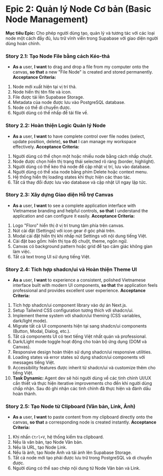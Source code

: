 # Epic 2: Quản lý Node Cơ bản (Basic Node Management)

**Mục tiêu Epic:** Cho phép người dùng tạo, quản lý và tương tác với các loại node một cách đầy đủ, lưu trữ vĩnh viễn trong Supabase với giao diện người dùng hoàn chỉnh.

### Story 2.1: Tạo Node File bằng cách Kéo-thả

- **As a** user, **I want** to drag and drop a file from my computer onto the canvas, **so that** a new "File Node" is created and stored permanently.
  **Acceptance Criteria:**

1.  Node mới xuất hiện tại vị trí thả.
2.  Node hiển thị tên file và icon.
3.  File được tải lên Supabase Storage.
4.  Metadata của node được lưu vào PostgreSQL database.
5.  Node có thể di chuyển được.
6.  Người dùng có thể nhấp để tải file về.

### Story 2.2: Hoàn thiện Logic Quản lý Node

- **As a** user, **I want** to have complete control over file nodes (select, update position, delete), **so that** I can manage my workspace effectively.
  **Acceptance Criteria:**

1.  Người dùng có thể chọn một hoặc nhiều node bằng cách nhấp chuột.
2.  Node được chọn hiển thị trạng thái selected rõ ràng (border, highlight).
3.  Người dùng có thể kéo thả node để cập nhật vị trí, lưu vào database.
4.  Người dùng có thể xóa node bằng phím Delete hoặc context menu.
5.  Hệ thống hiển thị loading states khi thực hiện các thao tác.
6.  Tất cả thay đổi được lưu vào database và cập nhật UI ngay lập tức.

### Story 2.3: Xây dựng Giao diện Hỗ trợ Canvas

- **As a** user, **I want** to see a complete application interface with Vietnamese branding and helpful controls, **so that** I understand the application and can configure it easily.
  **Acceptance Criteria:**

1.  Logo "Floro" hiển thị ở vị trí trung tâm phía trên canvas.
2.  Nút cài đặt (Settings) với icon gear ở góc phải trên.
3.  Modal cài đặt hiển thị khi nhấp nút Settings với nội dung tiếng Việt.
4.  Cài đặt bao gồm: hiển thị tọa độ chuột, theme, ngôn ngữ.
5.  Canvas có background pattern hoặc grid để tạo cảm giác không gian làm việc.
6.  Tất cả text trong UI sử dụng tiếng Việt.

### Story 2.4: Tích hợp shadcn/ui và Hoàn thiện Theme UI

- **As a** user, **I want** to experience a consistent, polished Vietnamese interface built with modern UI components, **so that** the application feels professional and provides excellent user experience.
  **Acceptance Criteria:**

1.  Tích hợp shadcn/ui component library vào dự án Next.js.
2.  Setup Tailwind CSS configuration tương thích với shadcn/ui.
3.  Implement theme system với shadcn/ui theming (CSS variables, dark/light mode).
4.  Migrate tất cả UI components hiện tại sang shadcn/ui components (Button, Modal, Dialog, etc.).
5.  Tất cả components UI có text tiếng Việt nhất quán và professional.
6.  Dark/Light mode toggle hoạt động cho toàn bộ ứng dụng (DOM và Canvas).
7.  Responsive design hoàn thiện sử dụng shadcn/ui responsive utilities.
8.  Loading states và error states sử dụng shadcn/ui components với messages tiếng Việt.
9.  Accessibility features được inherit từ shadcn/ui và customize thêm cho tiếng Việt.
10. **Task Dynamic:** Agent dev sẽ hỏi người dùng về các tinh chỉnh UI/UX cần thiết và thực hiện iterative improvements cho đến khi người dùng chấp nhận. Sau đó ghi nhận các tinh chỉnh đã thực hiện và đánh dấu hoàn thành.

### Story 2.5: Tạo Node từ Clipboard (Văn bản, Link, Ảnh)

- **As a** user, **I want** to paste content from my clipboard directly onto the canvas, **so that** a corresponding node is created instantly.
  **Acceptance Criteria:**

1.  Khi nhấn `Ctrl+V`, hệ thống kiểm tra clipboard.
2.  Nếu là văn bản, tạo Node Văn bản.
3.  Nếu là URL, tạo Node Link.
4.  Nếu là ảnh, tạo Node Ảnh và tải ảnh lên Supabase Storage.
5.  Tất cả node mới tạo phải được lưu trữ trong PostgreSQL và di chuyển được.
6.  Người dùng có thể sao chép nội dung từ Node Văn bản và Link.
